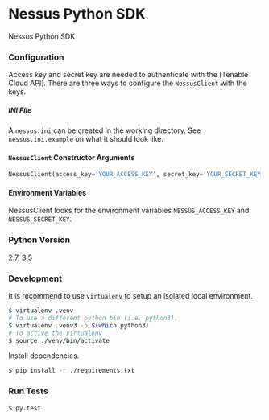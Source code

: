 # Nessus Python SDK
Nessus Python SDK

### Configuration
Access key and secret key are needed to authenticate with the [Tenable Cloud API]. There are three ways to configure the `NessusClient` with the keys.

##### INI File
A `nessus.ini` can be created in the working directory. See `nessus.ini.example` on what it should look like.

#### `NessusClient` Constructor Arguments
```python
NessusClient(access_key='YOUR_ACCESS_KEY', secret_key='YOUR_SECRET_KEY')
```

#### Environment Variables
NessusClient looks for the environment variables `NESSUS_ACCESS_KEY` and `NESSUS_SECRET_KEY`.

### Python Version
2.7, 3.5

### Development
It is recommend to use `virtualenv` to setup an isolated local environment.
```sh
$ virtualenv .venv
# To use a different python bin (i.e. python3).
$ virtualenv .venv3 -p $(which python3)
# To active the virtualenv
$ source ./venv/bin/activate
```
Install dependencies.
```sh
$ pip install -r ./requirements.txt
```

### Run Tests
```sh
$ py.test
```
